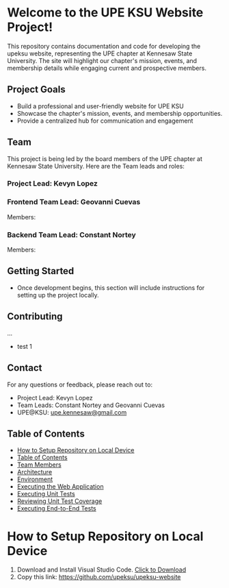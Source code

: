 # Welcome to the UPE KSU Website Project!
This repository contains documentation and code for developing the upeksu website, representing the UPE chapter at Kennesaw State University. The site will highlight our chapter's mission, events, and membership details while engaging current and prospective members.
## Project Goals
* Build a professional and user-friendly website for UPE KSU
* Showcase the chapter's mission, events, and membership opportunities.
* Provide a centralized hub for communication and engagement
## Team
This project is being led by the board members of the UPE chapter at Kennesaw State University. Here are the Team leads and roles:
### Project Lead: Kevyn Lopez
### Frontend Team Lead: Geovanni Cuevas
Members:
### Backend Team Lead: Constant Nortey
Members:
## Getting Started
- Once development begins, this section will include instructions for setting up the project locally.
## Contributing
...
* test 1
## Contact
For any questions or feedback, please reach out to:
* Project Lead: Kevyn Lopez
* Team Leads: Constant Nortey and Geovanni Cuevas
* UPE@KSU: upe.kennesaw@gmail.com

## Table of Contents
- [How to Setup Repository on Local Device](#how-to-setup-repository-on-local-device)
- [Table of Contents](#table-of-contents)
- [Team Members](#team-members)
- [Architecture](#architecture)
- [Environment](#environment)
- [Executing the Web Application](#executing-the-web-application)
- [Executing Unit Tests](#executing-unit-tests)
- [Reviewing Unit Test Coverage](#reviewing-unit-test-coverage)
- [Executing End-to-End Tests](#executing-end-to-end-tests)

# How to Setup Repository on Local Device
1. Download and Install Visual Studio Code. [Click to Download](https://code.visualstudio.com/download)
2. Copy this link: https://github.com/upeksu/upeksu-website


